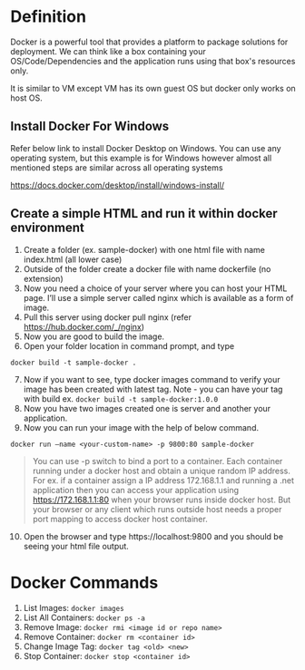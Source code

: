 # Definition
Docker is a powerful tool that provides a platform to package solutions for deployment. We can think like a box containing your OS/Code/Dependencies and the application runs using that box's resources only.

It is similar to VM except VM has its own guest OS but docker only works on host OS. 
## Install Docker For Windows
Refer below link to install Docker Desktop on Windows. You can use any operating system, but this example is for Windows however almost all mentioned steps are similar across all operating systems

https://docs.docker.com/desktop/install/windows-install/ 
## Create a simple HTML and run it within docker environment
1.	Create a folder (ex. sample-docker) with one html file with name index.html (all lower case)
2.	Outside of the folder create a docker file with name dockerfile (no extension)
3.	Now you need a choice of your server where you can host your HTML page. I’ll use a simple server called nginx which is available as a form of image.
4.	Pull this server using docker pull nginx (refer https://hub.docker.com/_/nginx)
5.	Now you are good to build the image.
6.	Open your folder location in command prompt, and type 
```
docker build -t sample-docker .
```
7.	Now if you want to see, type docker images command to verify your image has been created with latest tag. Note - you can have your tag with build ex. ``` docker build -t sample-docker:1.0.0 ```
8.	Now you have two images created one is server and another your application.
9.	Now you can run your image with the help of below command.
```
docker run –name <your-custom-name> -p 9800:80 sample-docker
```
> You can use -p switch to bind a port to a container. Each container running under a docker host and obtain a unique random IP address. For ex. if a container assign a IP address 172.168.1.1 and running a .net application then you can access your application using https://172.168.1.1:80 when your browser runs inside docker host. But your browser or any client which runs outside host needs a proper port mapping to access docker host container. 

10.	Open the browser and type https://localhost:9800 and you should be seeing your html file output.

# Docker Commands
1. List Images: ``` docker images ```
2. List All Containers: ```docker ps -a ```
3. Remove Image: ```docker rmi <image id or repo name>```
4. Remove Container: ```docker rm <container id> ```
5. Change Image Tag: ``` docker tag <old> <new> ```
6. Stop Container: ```docker stop <container id> ```
